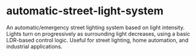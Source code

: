 # automatic-street-light-system
An automatic/emergency street lighting system based on light intensity. Lights turn on progressively as surrounding light decreases, using a basic LDR-based control logic. Useful for street lighting, home automation, and industrial applications.
